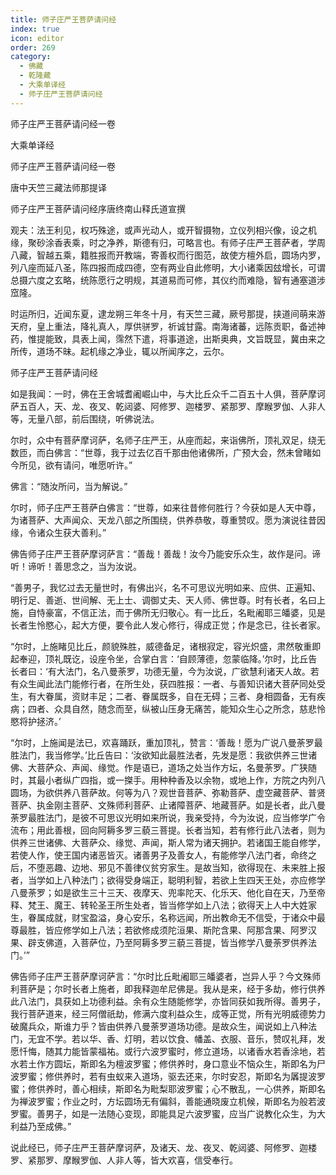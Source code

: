 ```yaml
---
title: 师子庄严王菩萨请问经
index: true
icon: editor
order: 269
category:
  - 佛藏
  - 乾隆藏
  - 大乘单译经
  - 师子庄严王菩萨请问经
---
```


师子庄严王菩萨请问经一卷  

大乘单译经  

师子庄严王菩萨请问经一卷  

唐中天竺三藏法师那提译  

师子庄严王菩萨请问经序唐终南山释氏道宣撰  

观夫：法王利见，权巧殊途，或声光动人，或开智摄物，立仪列相兴像，设之机缘，聚砂涂香表乘，时之净养，斯德有归，可略言也。有师子庄严王菩萨者，学周八藏，智越五乘，籍胜报而开教端，寄善权而行图范，故使方檀外启，圆场内罗，列八座而延八圣，陈四报而成四德，空有两业自此修明，大小诸乘因玆增长，可谓总摄六度之玄略，统陈愿行之明规，其道易而可修，其仪约而难隐，智有通塞道涉窊隆。  

时运所归，近闻东夏，逮龙朔三年冬十月，有天竺三藏，厥号那提，挟道间萌来游天府，皇上重法，降礼真人，厚供骈罗，祈诚甘露。南海诸蕃，远陈贡职，备述神药，惟提能致，具表上闻，霈然下遣，将事道途，出斯奥典，文旨既显，冀由来之所传，道场不昧。起机缘之净业，辄以所闻序之，云尔。  

师子庄严王菩萨请问经  

如是我闻：一时，佛在王舍城耆阇崛山中，与大比丘众千二百五十人俱，菩萨摩诃萨五百人，天、龙、夜叉、乾闼婆、阿修罗、迦楼罗、紧那罗、摩睺罗伽、人非人等，无量八部，前后围绕，听佛说法。  

尔时，众中有菩萨摩诃萨，名师子庄严王，从座而起，来诣佛所，顶礼双足，绕无数匝，而白佛言：“世尊，我于过去亿百千那由他诸佛所，广预大会，然未曾睹如今所见，欲有请问，唯愿听许。”  

佛言：“随汝所问，当为解说。”  

尔时，师子庄严王菩萨白佛言：“世尊，如来往昔修何胜行？今获如是人天中尊，为诸菩萨、大声闻众、天龙八部之所围绕，供养恭敬，尊重赞叹。愿为演说往昔因缘，令诸众生获大善利。”  

佛告师子庄严王菩萨摩诃萨言：“善哉！善哉！汝今乃能安乐众生，故作是问。谛听！谛听！善思念之，当为汝说。  

“善男子，我忆过去无量世时，有佛出兴，名不可思议光明如来、应供、正遍知、明行足、善逝、世间解、无上士、调御丈夫、天人师、佛世尊。时有长者，名曰上施，自恃豪富，不信正法，而于佛所无归敬心。有一比丘，名毗阇耶三皤婆，见是长者生怜愍心，起大方便，要令此人发心修行，得成正觉；作是念已，往长者家。  

“尔时，上施睹见比丘，颜貌殊胜，威德备足，诸根寂定，容光炽盛，肃然敬重即起奉迎，顶礼既讫，设座令坐，合掌白言：‘自顾薄德，忽蒙临降。’尔时，比丘告长者曰：‘有大法门，名八曼荼罗，功德无量，今为汝说，广欲慧利诸天人故。若有众生闻此法门能修行者，在所生处，获四胜报：一者、与善知识诸大菩萨同处受生，有大眷属，资财丰足；二者、眷属既多，自在无碍；三者、身相圆备，无有疾病；四者、众具自然，随念而至，纵被山压身无痛苦，能知众生心之所念，慈悲怜愍将护拯济。’  

“尔时，上施闻是法已，欢喜踊跃，重加顶礼，赞言：‘善哉！愿为广说八曼荼罗最胜法门，我当修学。’比丘告曰：‘汝欲知此最胜法者，先发是愿：我欲供养三世诸佛、大菩萨众、声闻、缘觉。作是语已，道场之处当作方坛，名曼荼罗。广狭随时，其最小者纵广四指，或一搩手。用种种香及以余物，或地上作，方院之内列八圆场，为欲供养八菩萨故。何等为八？观世音菩萨、弥勒菩萨、虚空藏菩萨、普贤菩萨、执金刚主菩萨、文殊师利菩萨、止诸障菩萨、地藏菩萨。如是长者，此八曼荼罗最胜法门，是彼不可思议光明如来所说，我亲受持，今为汝说，应当修学广令流布；用此善根，回向阿耨多罗三藐三菩提。长者当知，若有修行此八法者，则为供养三世诸佛、大菩萨众、缘觉、声闻，斯人常为诸天拥护。若诸国王能自修学，若使人作，使王国内诸恶皆灭。诸善男子及善女人，有能修学八法门者，命终之后，不堕恶趣、边地、邪见不善律仪贫穷家生。是故当知，欲得现在、未来胜上报者，当学如上八种法门；欲得受身端正，聪明利智，若欲上生四天王处，亦应修学八曼荼罗；如是欲生三十三天、夜摩天、兜率陀天、化乐天、他化自在天，乃至帝释、梵王、魔王、转轮圣王所生处者，皆当修学如上八法；欲得天上人中大姓家生，眷属成就，财宝盈溢，身心安乐，名称远闻，所出教命无不信受，于诸众中最尊最胜，皆应修学如上八法；若欲修成须陀洹果、斯陀含果、阿那含果、阿罗汉果、辟支佛道，入菩萨位，乃至阿耨多罗三藐三菩提，皆当修学八曼荼罗供养法门。’”  

佛告师子庄严王菩萨摩诃萨言：“尔时比丘毗阇耶三皤婆者，岂异人乎？今文殊师利菩萨是；尔时长者上施者，即我释迦牟尼佛是。我从是来，经于多劫，修行供养此八法门，具获如上功德利益。余有众生随能修学，亦皆同获如我所得。善男子，我行菩萨道来，经三阿僧祇劫，修满六度利益众生，成等正觉，所有光明威德势力破魔兵众，斯谁力乎？皆由供养八曼荼罗道场功德。是故众生，闻说如上八种法门，无宜不学。若以华、香、灯明，若以饮食、幡盖、衣服、音乐，赞叹礼拜，发愿忏悔，随其力能皆蒙福祐。或行六波罗蜜时，修立道场，以诸香水若香涂地，若水若土作方圆坛，斯即名为檀波罗蜜；修供养时，身口意业不恼众生，斯即名为尸波罗蜜；修供养时，若有虫蚁来入道场，驱去还来，尔时安忍，斯即名为羼提波罗蜜；修供养时，善心相续，斯即名为毗梨耶波罗蜜；心不散乱，一心供养，斯即名为禅波罗蜜；作业之时，方坛圆场无有偏斜，善能通晓废立机候，斯即名为般若波罗蜜。善男子，如是一法随心变现，即能具足六波罗蜜，应当广说教化众生，为大利益乃至成佛。”  

说此经已，师子庄严王菩萨摩诃萨，及诸天、龙、夜叉、乾闼婆、阿修罗、迦楼罗、紧那罗、摩睺罗伽、人非人等，皆大欢喜，信受奉行。  
